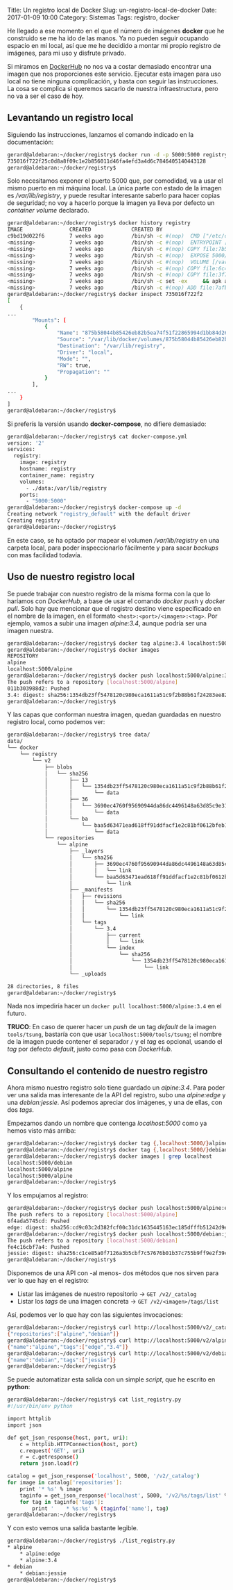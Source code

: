 Title: Un registro local de Docker
Slug: un-registro-local-de-docker
Date: 2017-01-09 10:00
Category: Sistemas
Tags: registro, docker



He llegado a ese momento en el que el número de imágenes **docker** que he construido se me ha ido de las manos. Ya no pueden seguir ocupando espacio en mi local, así que me he decidido a montar mi propio registro de imágenes, para mi uso y disfrute privado.

Si miramos en [DockerHub](https://hub.docker.com/_/registry/) no nos va a costar demasiado encontrar una imagen que nos proporciones este servicio. Ejecutar esta imagen para uso local no tiene ninguna complicación, y basta con seguir las instrucciones. La cosa se complica si queremos sacarlo de nuestra infraestructura, pero no va a ser el caso de hoy.

## Levantando un registro local

Siguiendo las instrucciones, lanzamos el comando indicado en la documentación:

```bash
gerard@aldebaran:~/docker/registry$ docker run -d -p 5000:5000 registry
735016f722f25c0d8a8f09c1e2b856011d46fa4efd3a4d6c7846405140443128
gerard@aldebaran:~/docker/registry$ 
```

Solo necesitamos exponer el puerto 5000 que, por comodidad, va a usar el mismo puerto en mi máquina local. La única parte con estado de la imagen es */var/lib/registry*, y puede resultar interesante saberlo para hacer copias de seguridad; no voy a hacerlo porque la imagen ya lleva por defecto un *container volume* declarado.

```bash
gerard@aldebaran:~/docker/registry$ docker history registry
IMAGE               CREATED             CREATED BY                                      SIZE                COMMENT
c9bd19d022f6        7 weeks ago         /bin/sh -c #(nop)  CMD ["/etc/docker/registry   0 B                 
<missing>           7 weeks ago         /bin/sh -c #(nop)  ENTRYPOINT ["/entrypoint.s   0 B                 
<missing>           7 weeks ago         /bin/sh -c #(nop) COPY file:7b57f7ab1a8cf85c0   155 B               
<missing>           7 weeks ago         /bin/sh -c #(nop)  EXPOSE 5000/tcp              0 B                 
<missing>           7 weeks ago         /bin/sh -c #(nop)  VOLUME [/var/lib/registry]   0 B                 
<missing>           7 weeks ago         /bin/sh -c #(nop) COPY file:6c4758d509045dc45   295 B               
<missing>           7 weeks ago         /bin/sh -c #(nop) COPY file:3f73dd916d906a0db   27.21 MB            
<missing>           7 weeks ago         /bin/sh -c set -ex     && apk add --no-cache    1.287 MB            
<missing>           7 weeks ago         /bin/sh -c #(nop) ADD file:7afbc23fda8b0b3872   4.803 MB            
gerard@aldebaran:~/docker/registry$ docker inspect 735016f722f2
[
    {
...  
        "Mounts": [
            {
                "Name": "875b58044b85426eb82b5ea74f51f22865994d1bb84d26317c91abaaf1d5f83c",
                "Source": "/var/lib/docker/volumes/875b58044b85426eb82b5ea74f51f22865994d1bb84d26317c91abaaf1d5f83c/_data",
                "Destination": "/var/lib/registry",
                "Driver": "local",
                "Mode": "",
                "RW": true,
                "Propagation": ""
            }
        ],
...  
    }
]
gerard@aldebaran:~/docker/registry$ 
```

Si preferís la versión usando **docker-compose**, no difiere demasiado:

```bash
gerard@aldebaran:~/docker/registry$ cat docker-compose.yml 
version: '2'
services:
  registry:
    image: registry
    hostname: registry
    container_name: registry
    volumes:
      - ./data:/var/lib/registry
    ports:
      - "5000:5000"
gerard@aldebaran:~/docker/registry$ docker-compose up -d
Creating network "registry_default" with the default driver
Creating registry
gerard@aldebaran:~/docker/registry$ 
```

En este caso, se ha optado por mapear el volumen */var/lib/registry* en una carpeta local, para poder inspeccionarlo fácilmente y para sacar *backups* con mas facilidad todavía.

## Uso de nuestro registro local

Se puede trabajar con nuestro registro de la misma forma con la que lo haríamos con *DockerHub*, a base de usar el comando *docker push* y *docker pull*. Solo hay que mencionar que el registro destino viene especificado en el nombre de la imagen, en el formato `<host>:<port>/<imagen>:<tag>`. Por ejemplo, vamos a subir una imagen *alpine:3.4*, aunque podría ser una imagen nuestra.

```bash
gerard@aldebaran:~/docker/registry$ docker tag alpine:3.4 localhost:5000/alpine:3.4
gerard@aldebaran:~/docker/registry$ docker images
REPOSITORY                                                                                      TAG                 IMAGE ID            CREATED             SIZE
alpine                                                                                          3.4                 baa5d63471ea        7 weeks ago         4.803 MB
localhost:5000/alpine                                                                           3.4                 baa5d63471ea        7 weeks ago         4.803 MB
gerard@aldebaran:~/docker/registry$ docker push localhost:5000/alpine:3.4
The push refers to a repository [localhost:5000/alpine]
011b303988d2: Pushed 
3.4: digest: sha256:1354db23ff5478120c980eca1611a51c9f2b88b61f24283ee8200bf9a54f2e5c size: 528
gerard@aldebaran:~/docker/registry$ 
```

Y las capas que conforman nuestra imagen, quedan guardadas en nuestro registro local, como podemos ver:

```bash
gerard@aldebaran:~/docker/registry$ tree data/
data/
└── docker
    └── registry
        └── v2
            ├── blobs
            │   └── sha256
            │       ├── 13
            │       │   └── 1354db23ff5478120c980eca1611a51c9f2b88b61f24283ee8200bf9a54f2e5c
            │       │       └── data
            │       ├── 36
            │       │   └── 3690ec4760f95690944da86dc4496148a63d85c9e3100669a318110092f6862f
            │       │       └── data
            │       └── ba
            │           └── baa5d63471ead618ff91ddfacf1e2c81bf0612bfeb1daf00eb0843a41fbfade3
            │               └── data
            └── repositories
                └── alpine
                    ├── _layers
                    │   └── sha256
                    │       ├── 3690ec4760f95690944da86dc4496148a63d85c9e3100669a318110092f6862f
                    │       │   └── link
                    │       └── baa5d63471ead618ff91ddfacf1e2c81bf0612bfeb1daf00eb0843a41fbfade3
                    │           └── link
                    ├── _manifests
                    │   ├── revisions
                    │   │   └── sha256
                    │   │       └── 1354db23ff5478120c980eca1611a51c9f2b88b61f24283ee8200bf9a54f2e5c
                    │   │           └── link
                    │   └── tags
                    │       └── 3.4
                    │           ├── current
                    │           │   └── link
                    │           └── index
                    │               └── sha256
                    │                   └── 1354db23ff5478120c980eca1611a51c9f2b88b61f24283ee8200bf9a54f2e5c
                    │                       └── link
                    └── _uploads

28 directories, 8 files
gerard@aldebaran:~/docker/registry$ 
```

Nada nos impediría hacer un `docker pull localhost:5000/alpine:3.4` en el futuro.

**TRUCO**: En caso de querer hacer un *push* de un tag *default* de la imagen `tools/tsung`, bastaría con que usar `localhost:5000/tools/tsung`; el nombre de la imagen puede contener el separador `/` y el *tag* es opcional, usando el *tag* por defecto *default*, justo como pasa con *DockerHub*.

## Consultando el contenido de nuestro registro

Ahora mismo nuestro registro solo tiene guardado un *alpine:3.4*. Para poder ver una salida mas interesante de la API del registro, subo una *alpine:edge* y una *debian:jessie*. Así podemos apreciar dos imágenes, y una de ellas, con dos *tags*.

Empezamos dando un nombre que contenga *localhost:5000* como ya hemos visto más arriba:

```bash
gerard@aldebaran:~/docker/registry$ docker tag {,localhost:5000/}alpine:edge
gerard@aldebaran:~/docker/registry$ docker tag {,localhost:5000/}debian:jessie
gerard@aldebaran:~/docker/registry$ docker images | grep localhost
localhost:5000/debian                                                                           jessie              73e72bf822ca        4 weeks ago         123 MB
localhost:5000/alpine                                                                           edge                a1a3cae7a75e        7 weeks ago         3.979 MB
localhost:5000/alpine                                                                           3.4                 baa5d63471ea        7 weeks ago         4.803 MB
gerard@aldebaran:~/docker/registry$ 
```

Y los empujamos al registro:

```bash
gerard@aldebaran:~/docker/registry$ docker push localhost:5000/alpine:edge
The push refers to a repository [localhost:5000/alpine]
6f4ada5745cd: Pushed 
edge: digest: sha256:cd9c03c2d382fcf00c31dc1635445163ec185dfffb51242d9e097892b3b0d5b4 size: 528
gerard@aldebaran:~/docker/registry$ docker push localhost:5000/debian:jessie
The push refers to a repository [localhost:5000/debian]
fe4c16cbf7a4: Pushed 
jessie: digest: sha256:c1ce85a0f7126a3b5cbf7c57676b01b37c755b9ff9e2f39ca88181c02b985724 size: 529
gerard@aldebaran:~/docker/registry$ 
```

Disponemos de una API con -al menos- dos métodos que nos sirven para ver lo que hay en el registro:

* Listar las imágenes de nuestro repositorio -> `GET /v2/_catalog`
* Listar los *tags* de una imagen concreta -> `GET /v2/<imagen>/tags/list`

Así, podemos ver lo que hay con las siguientes invocaciones:

```bash
gerard@aldebaran:~/docker/registry$ curl http://localhost:5000/v2/_catalog
{"repositories":["alpine","debian"]}
gerard@aldebaran:~/docker/registry$ curl http://localhost:5000/v2/alpine/tags/list
{"name":"alpine","tags":["edge","3.4"]}
gerard@aldebaran:~/docker/registry$ curl http://localhost:5000/v2/debian/tags/list
{"name":"debian","tags":["jessie"]}
gerard@aldebaran:~/docker/registry$ 
```

Se puede automatizar esta salida con un simple *script*, que he escrito en **python**:

```bash
gerard@aldebaran:~/docker/registry$ cat list_registry.py 
#!/usr/bin/env python

import httplib
import json

def get_json_response(host, port, uri):
    c = httplib.HTTPConnection(host, port)
    c.request('GET', uri)
    r = c.getresponse()
    return json.load(r)

catalog = get_json_response('localhost', 5000, '/v2/_catalog')
for image in catalog['repositories']:
    print '* %s' % image
    taginfo = get_json_response('localhost', 5000, '/v2/%s/tags/list' % image)
    for tag in taginfo['tags']:
        print '    * %s:%s' % (taginfo['name'], tag)
gerard@aldebaran:~/docker/registry$ 
```

Y con esto vemos una salida bastante legible.

```bash
gerard@aldebaran:~/docker/registry$ ./list_registry.py 
* alpine
    * alpine:edge
    * alpine:3.4
* debian
    * debian:jessie
gerard@aldebaran:~/docker/registry$ 
```
